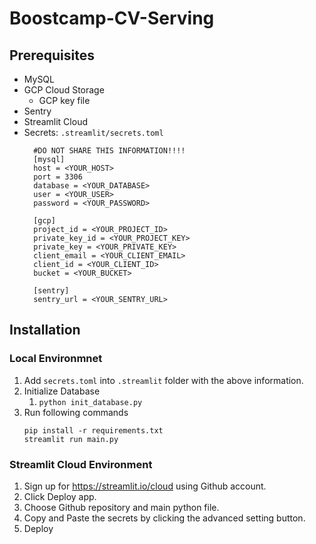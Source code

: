 # Boostcamp-CV-Serving

## Prerequisites
- MySQL
- GCP Cloud Storage
  - GCP key file
- Sentry
- Streamlit Cloud
- Secrets: `.streamlit/secrets.toml` 
  ```
    #DO NOT SHARE THIS INFORMATION!!!!
    [mysql]
    host = <YOUR_HOST>
    port = 3306
    database = <YOUR_DATABASE>
    user = <YOUR_USER>
    password = <YOUR_PASSWORD>

    [gcp]
    project_id = <YOUR_PROJECT_ID>
    private_key_id = <YOUR_PROJECT_KEY>
    private_key = <YOUR_PRIVATE_KEY>
    client_email = <YOUR_CLIENT_EMAIL>
    client_id = <YOUR_CLIENT_ID>
    bucket = <YOUR_BUCKET>

    [sentry]
    sentry_url = <YOUR_SENTRY_URL>
  ```

## Installation
### Local Environmnet
1. Add `secrets.toml` into `.streamlit` folder with the above information.
2. Initialize Database
   1. ```python init_database.py```
3. Run following commands
    ```
    pip install -r requirements.txt
    streamlit run main.py
    ```

### Streamlit Cloud Environment
1. Sign up for https://streamlit.io/cloud using Github account.
2. Click Deploy app.
3. Choose Github repository and main python file.
4. Copy and Paste the secrets by clicking the advanced setting button.
5. Deploy
